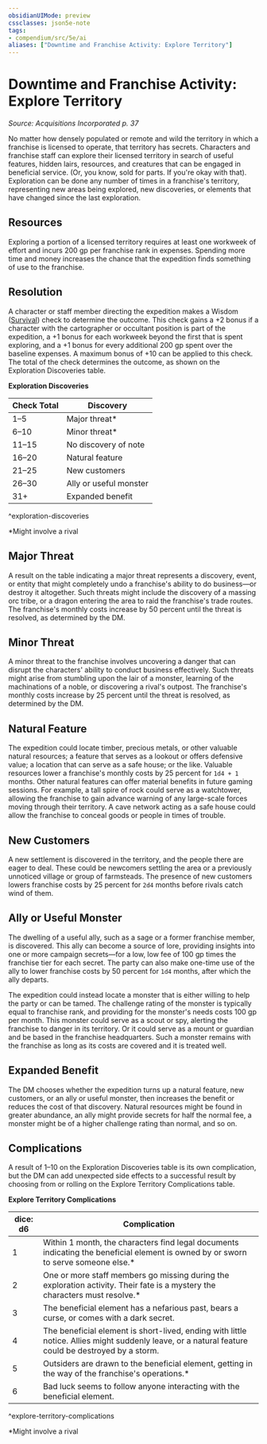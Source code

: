 ```yaml
---
obsidianUIMode: preview
cssclasses: json5e-note
tags:
- compendium/src/5e/ai
aliases: ["Downtime and Franchise Activity: Explore Territory"]
---
```

# Downtime and Franchise Activity: Explore Territory
*Source: Acquisitions Incorporated p. 37* 

No matter how densely populated or remote and wild the territory in which a franchise is licensed to operate, that territory has secrets. Characters and franchise staff can explore their licensed territory in search of useful features, hidden lairs, resources, and creatures that can be engaged in beneficial service. (Or, you know, sold for parts. If you're okay with that). Exploration can be done any number of times in a franchise's territory, representing new areas being explored, new discoveries, or elements that have changed since the last exploration.

## Resources

Exploring a portion of a licensed territory requires at least one workweek of effort and incurs 200 gp per franchise rank in expenses. Spending more time and money increases the chance that the expedition finds something of use to the franchise.

## Resolution

A character or staff member directing the expedition makes a Wisdom ([Survival](../skills.md##Survival)) check to determine the outcome. This check gains a +2 bonus if a character with the cartographer or occultant position is part of the expedition, a +1 bonus for each workweek beyond the first that is spent exploring, and a +1 bonus for every additional 200 gp spent over the baseline expenses. A maximum bonus of +10 can be applied to this check. The total of the check determines the outcome, as shown on the Exploration Discoveries table.

**Exploration Discoveries**

| Check Total | Discovery |
|-------------|-----------|
| 1–5 | Major threat* |
| 6–10 | Minor threat* |
| 11–15 | No discovery of note |
| 16–20 | Natural feature |
| 21–25 | New customers |
| 26–30 | Ally or useful monster |
| 31+ | Expanded benefit |
^exploration-discoveries

*Might involve a rival

## Major Threat

A result on the table indicating a major threat represents a discovery, event, or entity that might completely undo a franchise's ability to do business—or destroy it altogether. Such threats might include the discovery of a massing orc tribe, or a dragon entering the area to raid the franchise's trade routes. The franchise's monthly costs increase by 50 percent until the threat is resolved, as determined by the DM.

## Minor Threat

A minor threat to the franchise involves uncovering a danger that can disrupt the characters' ability to conduct business effectively. Such threats might arise from stumbling upon the lair of a monster, learning of the machinations of a noble, or discovering a rival's outpost. The franchise's monthly costs increase by 25 percent until the threat is resolved, as determined by the DM.

## Natural Feature

The expedition could locate timber, precious metals, or other valuable natural resources; a feature that serves as a lookout or offers defensive value; a location that can serve as a safe house; or the like. Valuable resources lower a franchise's monthly costs by 25 percent for `1d4 + 1` months. Other natural features can offer material benefits in future gaming sessions. For example, a tall spire of rock could serve as a watchtower, allowing the franchise to gain advance warning of any large-scale forces moving through their territory. A cave network acting as a safe house could allow the franchise to conceal goods or people in times of trouble.

## New Customers

A new settlement is discovered in the territory, and the people there are eager to deal. These could be newcomers settling the area or a previously unnoticed village or group of farmsteads. The presence of new customers lowers franchise costs by 25 percent for `2d4` months before rivals catch wind of them.

## Ally or Useful Monster

The dwelling of a useful ally, such as a sage or a former franchise member, is discovered. This ally can become a source of lore, providing insights into one or more campaign secrets—for a low, low fee of 100 gp times the franchise tier for each secret. The party can also make one-time use of the ally to lower franchise costs by 50 percent for `1d4` months, after which the ally departs.

The expedition could instead locate a monster that is either willing to help the party or can be tamed. The challenge rating of the monster is typically equal to franchise rank, and providing for the monster's needs costs 100 gp per month. This monster could serve as a scout or spy, alerting the franchise to danger in its territory. Or it could serve as a mount or guardian and be based in the franchise headquarters. Such a monster remains with the franchise as long as its costs are covered and it is treated well.

## Expanded Benefit

The DM chooses whether the expedition turns up a natural feature, new customers, or an ally or useful monster, then increases the benefit or reduces the cost of that discovery. Natural resources might be found in greater abundance, an ally might provide secrets for half the normal fee, a monster might be of a higher challenge rating than normal, and so on.

## Complications

A result of 1–10 on the Exploration Discoveries table is its own complication, but the DM can add unexpected side effects to a successful result by choosing from or rolling on the Explore Territory Complications table.

**Explore Territory Complications**

| dice: d6 | Complication |
|----------|--------------|
| 1 | Within 1 month, the characters find legal documents indicating the beneficial element is owned by or sworn to serve someone else.* |
| 2 | One or more staff members go missing during the exploration activity. Their fate is a mystery the characters must resolve.* |
| 3 | The beneficial element has a nefarious past, bears a curse, or comes with a dark secret. |
| 4 | The beneficial element is short-lived, ending with little notice. Allies might suddenly leave, or a natural feature could be destroyed by a storm. |
| 5 | Outsiders are drawn to the beneficial element, getting in the way of the franchise's operations.* |
| 6 | Bad luck seems to follow anyone interacting with the beneficial element. |
^explore-territory-complications

*Might involve a rival